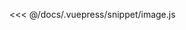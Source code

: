 <ClientOnly>
  <common-code-view name="image" :is-code-view="false"/>
</ClientOnly>

<<< @/docs/.vuepress/snippet/image.js
